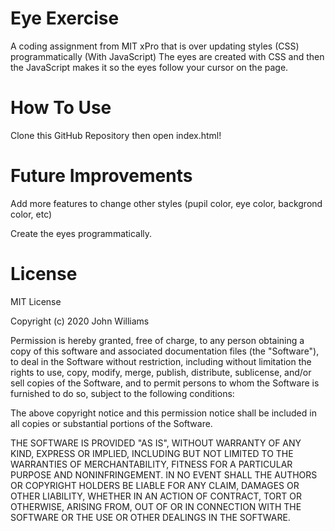 # Eye Exercise
A coding assignment from MIT xPro that is over updating styles (CSS) programmatically (With JavaScript)
The eyes are created with CSS and then the JavaScript makes it so the eyes follow your cursor on the page.

# How To Use
Clone this GitHub Repository then open index.html!

# Future Improvements

Add more features to change other styles (pupil color, eye color, backgrond color, etc)

Create the eyes programmatically. 

# License
MIT License

Copyright (c) 2020 John Williams

Permission is hereby granted, free of charge, to any person obtaining a copy of this software and associated documentation files (the "Software"), to deal in the Software without restriction, including without limitation the rights to use, copy, modify, merge, publish, distribute, sublicense, and/or sell copies of the Software, and to permit persons to whom the Software is furnished to do so, subject to the following conditions:

The above copyright notice and this permission notice shall be included in all copies or substantial portions of the Software.

THE SOFTWARE IS PROVIDED "AS IS", WITHOUT WARRANTY OF ANY KIND, EXPRESS OR IMPLIED, INCLUDING BUT NOT LIMITED TO THE WARRANTIES OF MERCHANTABILITY, FITNESS FOR A PARTICULAR PURPOSE AND NONINFRINGEMENT. IN NO EVENT SHALL THE AUTHORS OR COPYRIGHT HOLDERS BE LIABLE FOR ANY CLAIM, DAMAGES OR OTHER LIABILITY, WHETHER IN AN ACTION OF CONTRACT, TORT OR OTHERWISE, ARISING FROM, OUT OF OR IN CONNECTION WITH THE SOFTWARE OR THE USE OR OTHER DEALINGS IN THE SOFTWARE.

